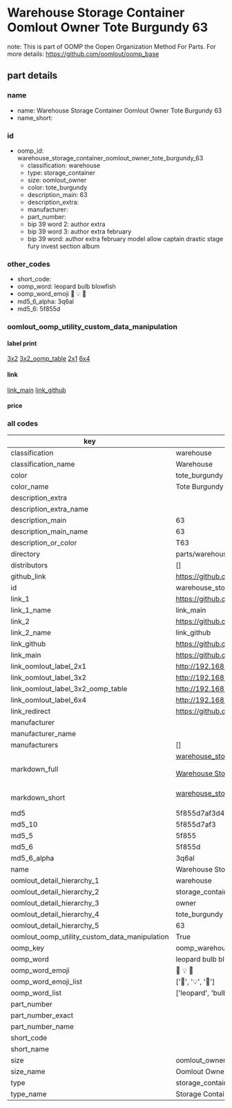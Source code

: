 # Warehouse Storage Container Oomlout Owner Tote Burgundy 63  

note: This is part of OOMP the Oopen Organization Method For Parts. For more details: https://github.com/oomlout/oomp_base

##  part details
  







### name
* name: Warehouse Storage Container Oomlout Owner Tote Burgundy 63
* name_short: 
### id
* oomp_id: warehouse_storage_container_oomlout_owner_tote_burgundy_63
  * classification: warehouse
  * type: storage_container
  * size: oomlout_owner
  * color: tote_burgundy
  * description_main: 63
  * description_extra: 
  * manufacturer: 
  * part_number: 
  * bip 39 word 2: author extra
  * bip 39 word 3: author extra february
  * bip 39 word: author extra february model allow captain drastic stage fury invest section album

### other_codes
* short_code: 
* oomp_word: leopard bulb blowfish
* oomp_word_emoji :leopard: :bulb: :blowfish:
* md5_6_alpha: 3q6al
* md5_6: 5f855d






### oomlout_oomp_utility_custom_data_manipulation
#### label print
[3x2](http://192.168.1.245:1112/?label=oomp%203q6al)
[3x2_oomp_table](http://192.168.1.108:1112/?label=oomp%203q6al)
[2x1](http://192.168.1.242:1112/?label=oomp%203q6al)
[6x4](http://192.168.1.55:1112/?label=oomp%203q6al)    

#### link

[link_main](https://github.com/oomlout/oomlout_oomp_version_1_messy/tree/main/parts/warehouse_storage_container_oomlout_owner_tote_burgundy_63) [link_github](https://github.com/oomlout/oomlout_oomp_version_1_messy/tree/main/parts/warehouse_storage_container_oomlout_owner_tote_burgundy_63)                             

#### price







### all codes 
| key | value |  
| --- | --- |  
| classification | warehouse |  
| classification_name | Warehouse |  
| color | tote_burgundy |  
| color_name | Tote Burgundy |  
| description_extra |  |  
| description_extra_name |  |  
| description_main | 63 |  
| description_main_name | 63 |  
| description_or_color | T63 |  
| directory | parts/warehouse_storage_container_oomlout_owner_tote_burgundy_63 |  
| distributors | [] |  
| github_link | https://github.com/oomlout/oomlout_oomp_part_src/tree/main/parts/warehouse_storage_container_oomlout_owner_tote_burgundy_63 |  
| id | warehouse_storage_container_oomlout_owner_tote_burgundy_63 |  
| link_1 | https://github.com/oomlout/oomlout_oomp_version_1_messy/tree/main/parts/warehouse_storage_container_oomlout_owner_tote_burgundy_63 |  
| link_1_name | link_main |  
| link_2 | https://github.com/oomlout/oomlout_oomp_version_1_messy/tree/main/parts/warehouse_storage_container_oomlout_owner_tote_burgundy_63 |  
| link_2_name | link_github |  
| link_github | https://github.com/oomlout/oomlout_oomp_version_1_messy/tree/main/parts/warehouse_storage_container_oomlout_owner_tote_burgundy_63 |  
| link_main | https://github.com/oomlout/oomlout_oomp_version_1_messy/tree/main/parts/warehouse_storage_container_oomlout_owner_tote_burgundy_63 |  
| link_oomlout_label_2x1 | http://192.168.1.242:1112/?label=oomp%203q6al |  
| link_oomlout_label_3x2 | http://192.168.1.245:1112/?label=oomp%203q6al |  
| link_oomlout_label_3x2_oomp_table | http://192.168.1.108:1112/?label=oomp%203q6al |  
| link_oomlout_label_6x4 | http://192.168.1.55:1112/?label=oomp%203q6al |  
| link_redirect | https://github.com/oomlout/oomlout_oomp_version_1_messy/tree/main/parts/warehouse_storage_container_oomlout_owner_tote_burgundy_63 |  
| manufacturer |  |  
| manufacturer_name |  |  
| manufacturers | [] |  
| markdown_full | [warehouse_storage_container_oomlout_owner_tote_burgundy_63](none)<br>[](none)<br>[Warehouse Storage Container Oomlout Owner Tote Burgundy 63](none)<br><br> |  
| markdown_short | [warehouse_storage_container_oomlout_owner_tote_burgundy_63](none)<br><br> |  
| md5 | 5f855d7af3d42848888358e8a894407b |  
| md5_10 | 5f855d7af3 |  
| md5_5 | 5f855 |  
| md5_6 | 5f855d |  
| md5_6_alpha | 3q6al |  
| name | Warehouse Storage Container Oomlout Owner Tote Burgundy 63 |  
| oomlout_detail_hierarchy_1 | warehouse |  
| oomlout_detail_hierarchy_2 | storage_container |  
| oomlout_detail_hierarchy_3 | owner |  
| oomlout_detail_hierarchy_4 | tote_burgundy |  
| oomlout_detail_hierarchy_5 | 63 |  
| oomlout_oomp_utility_custom_data_manipulation | True |  
| oomp_key | oomp_warehouse_storage_container_oomlout_owner_tote_burgundy_63 |  
| oomp_word | leopard bulb blowfish |  
| oomp_word_emoji | :leopard: :bulb: :blowfish: |  
| oomp_word_emoji_list | [':leopard:', ':bulb:', ':blowfish:'] |  
| oomp_word_list | ['leopard', 'bulb', 'blowfish'] |  
| part_number |  |  
| part_number_exact |  |  
| part_number_name |  |  
| short_code |  |  
| short_name |  |  
| size | oomlout_owner |  
| size_name | Oomlout Owner |  
| type | storage_container |  
| type_name | Storage Container |  
